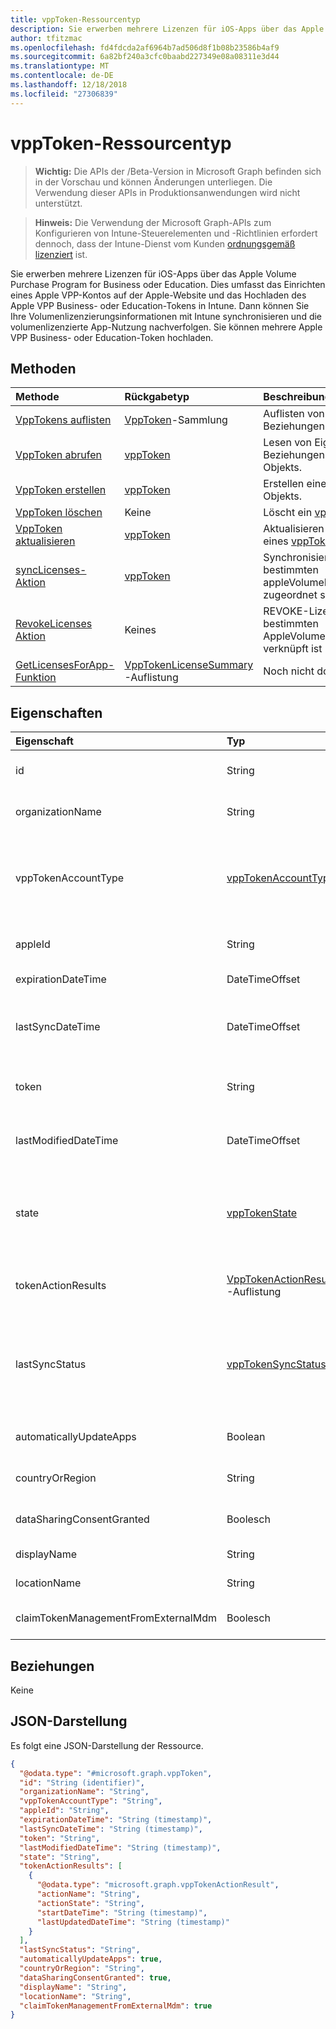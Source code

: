 ```yaml
---
title: vppToken-Ressourcentyp
description: Sie erwerben mehrere Lizenzen für iOS-Apps über das Apple Volume Purchase Program for Business oder Education. Dies umfasst das Einrichten eines Apple VPP-Kontos auf der Apple-Website und das Hochladen des Apple VPP Business- oder Education-Tokens in Intune. Dann können Sie Ihre Volumenlizenzierungsinformationen mit Intune synchronisieren und die volumenlizenzierte App-Nutzung nachverfolgen. Sie können mehrere Apple VPP Business- oder Education-Token hochladen.
author: tfitzmac
ms.openlocfilehash: fd4fdcda2af6964b7ad506d8f1b08b23586b4af9
ms.sourcegitcommit: 6a82bf240a3cfc0baabd227349e08a08311e3d44
ms.translationtype: MT
ms.contentlocale: de-DE
ms.lasthandoff: 12/18/2018
ms.locfileid: "27306839"
---
```

# <a name="vpptoken-resource-type"></a>vppToken-Ressourcentyp

> **Wichtig:** Die APIs der /Beta-Version in Microsoft Graph befinden sich in der Vorschau und können Änderungen unterliegen. Die Verwendung dieser APIs in Produktionsanwendungen wird nicht unterstützt.

> **Hinweis:** Die Verwendung der Microsoft Graph-APIs zum Konfigurieren von Intune-Steuerelementen und -Richtlinien erfordert dennoch, dass der Intune-Dienst vom Kunden [ordnungsgemäß lizenziert](https://go.microsoft.com/fwlink/?linkid=839381) ist.

Sie erwerben mehrere Lizenzen für iOS-Apps über das Apple Volume Purchase Program for Business oder Education. Dies umfasst das Einrichten eines Apple VPP-Kontos auf der Apple-Website und das Hochladen des Apple VPP Business- oder Education-Tokens in Intune. Dann können Sie Ihre Volumenlizenzierungsinformationen mit Intune synchronisieren und die volumenlizenzierte App-Nutzung nachverfolgen. Sie können mehrere Apple VPP Business- oder Education-Token hochladen.
## <a name="methods"></a>Methoden
|Methode|Rückgabetyp|Beschreibung|
|:---|:---|:---|
|[VppTokens auflisten](../api/intune-onboarding-vpptoken-list.md)|[VppToken](../resources/intune-onboarding-vpptoken.md)-Sammlung|Auflisten von Eigenschaften und Beziehungen der [vppToken](../resources/intune-onboarding-vpptoken.md)-Objekte.|
|[VppToken abrufen](../api/intune-onboarding-vpptoken-get.md)|[vppToken](../resources/intune-onboarding-vpptoken.md)|Lesen von Eigenschaften und Beziehungen des [vppToken](../resources/intune-onboarding-vpptoken.md)-Objekts.|
|[VppToken erstellen](../api/intune-onboarding-vpptoken-create.md)|[vppToken](../resources/intune-onboarding-vpptoken.md)|Erstellen eines neuen [vppToken](../resources/intune-onboarding-vpptoken.md)-Objekts.|
|[VppToken löschen](../api/intune-onboarding-vpptoken-delete.md)|Keine|Löscht ein [vppToken](../resources/intune-onboarding-vpptoken.md).|
|[VppToken aktualisieren](../api/intune-onboarding-vpptoken-update.md)|[vppToken](../resources/intune-onboarding-vpptoken.md)|Aktualisieren der Eigenschaften eines [vppToken](../resources/intune-onboarding-vpptoken.md)-Objekts.|
|[syncLicenses-Aktion](../api/intune-onboarding-vpptoken-synclicenses.md)|[vppToken](../resources/intune-onboarding-vpptoken.md)|Synchronisiert Lizenzen, die einem bestimmten appleVolumePurchaseProgramToken zugeordnet sind|
|[RevokeLicenses Aktion](../api/intune-onboarding-vpptoken-revokelicenses.md)|Keines|REVOKE-Lizenzen, die mit einer bestimmten AppleVolumePurchaseProgramToken verknüpft ist|
|[GetLicensesForApp-Funktion](../api/intune-onboarding-vpptoken-getlicensesforapp.md)|[VppTokenLicenseSummary](../resources/intune-onboarding-vpptokenlicensesummary.md) -Auflistung|Noch nicht dokumentiert|

## <a name="properties"></a>Eigenschaften
|Eigenschaft|Typ|Beschreibung|
|:---|:---|:---|
|id|String|Wird automatisch generiert, wenn AppleVolumePurchaseProgramToken erstellt wird. Schlüssel der Entität.|
|organizationName|String|Organisation, die dem Apple Volume Purchase Program-Token zugeordnet ist|
|vppTokenAccountType|[vppTokenAccountType](../resources/intune-shared-vpptokenaccounttype.md)|Volume Purchase Program-Typ, dem das angegebene Apple Volume Purchase Program-Token zugeordnet ist. Mögliche Werte sind: `business` und `education`. Mögliche Werte sind: `business` und `education`.|
|appleId|String|Apple-ID, die dem Apple Volume Purchase Program-Token zugeordnet ist.|
|expirationDateTime|DateTimeOffset|Ablaufdatum und -uhrzeit des Apple Volume Purchase Program-Token.|
|lastSyncDateTime|DateTimeOffset|Zeitpunkt der letzten Synchronisierung der Anwendung mit dem Apple Volume Purchase Program Service mithilfe des Apple Volume Purchase Program-Token.|
|token|String|Aus dem Apple Volume Purchase Program heruntergeladene Zeichenfolge des Apple Volume Purchase Program-Token.|
|lastModifiedDateTime|DateTimeOffset|Letztes Änderungsdatum und letzter Änderungszeitpunkt des Apple Volume Purchase Program-Token.|
|state|[vppTokenState](../resources/intune-onboarding-vpptokenstate.md)|Aktueller Stand des Apple Volume Purchase Program-Token. Mögliche Werte sind: `unknown`, `valid`, `expired`, `invalid` und `assignedToExternalMDM`. Mögliche Werte sind: `unknown`, `valid`, `expired`, `invalid` und `assignedToExternalMDM`.|
|tokenActionResults|[VppTokenActionResult](../resources/intune-onboarding-vpptokenactionresult.md) -Auflistung|Die Auflistung der Status der Aktionen, die auf Apple Volume Purchase Programm Token ausgeführt werden.|
|lastSyncStatus|[vppTokenSyncStatus](../resources/intune-onboarding-vpptokensyncstatus.md)|Aktueller Synchronisierungsstatus seit der letzten Synchronisierung der Anwendung, die mit dem Apple Volume Purchase Program-Token durchgeführt wurde. Mögliche Werte sind: `none`, `inProgress`, `completed`, `failed`. Mögliche Werte sind: `none`, `inProgress`, `completed`, `failed`.|
|automaticallyUpdateApps|Boolean|Angabe, ob Anwendungen für das VPP-Token automatisch aktualisiert werden.|
|countryOrRegion|String|Angabe, ob Anwendungen für das VPP-Token automatisch aktualisiert werden.|
|dataSharingConsentGranted|Boolesch|Stimmen Sie für Datenfreigaben über die Apple Volume Purchase Program gewährt.|
|displayName|String|Ein Administrator angegebene token Anzeigenamen.|
|locationName|String|Token Speicherort von Apple VPP zurückgegeben.|
|claimTokenManagementFromExternalMdm|Boolesch|Admin stimmen ausgibt token Management von externen MDM zulassen|

## <a name="relationships"></a>Beziehungen
Keine
## <a name="json-representation"></a>JSON-Darstellung
Es folgt eine JSON-Darstellung der Ressource.
<!-- {
  "blockType": "resource",
  "keyProperty": "id",
  "@odata.type": "microsoft.graph.vppToken"
}
-->
``` json
{
  "@odata.type": "#microsoft.graph.vppToken",
  "id": "String (identifier)",
  "organizationName": "String",
  "vppTokenAccountType": "String",
  "appleId": "String",
  "expirationDateTime": "String (timestamp)",
  "lastSyncDateTime": "String (timestamp)",
  "token": "String",
  "lastModifiedDateTime": "String (timestamp)",
  "state": "String",
  "tokenActionResults": [
    {
      "@odata.type": "microsoft.graph.vppTokenActionResult",
      "actionName": "String",
      "actionState": "String",
      "startDateTime": "String (timestamp)",
      "lastUpdatedDateTime": "String (timestamp)"
    }
  ],
  "lastSyncStatus": "String",
  "automaticallyUpdateApps": true,
  "countryOrRegion": "String",
  "dataSharingConsentGranted": true,
  "displayName": "String",
  "locationName": "String",
  "claimTokenManagementFromExternalMdm": true
}
```





